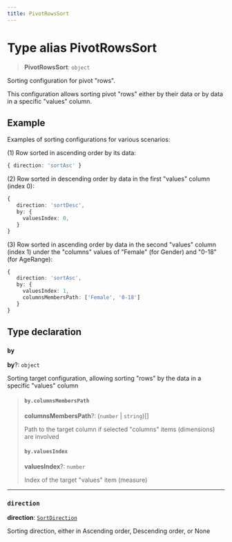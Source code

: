 ```yaml
---
title: PivotRowsSort
---
```


# Type alias PivotRowsSort

> **PivotRowsSort**: `object`

Sorting configuration for pivot "rows".

This configuration allows sorting pivot "rows" either by their data or by data in a specific "values" column.

## Example

Examples of sorting configurations for various scenarios:

(1) Row sorted in ascending order by its data:
```ts
{ direction: 'sortAsc' }
```

(2) Row sorted in descending order by data in the first "values" column (index 0):
```ts
{
   direction: 'sortDesc',
   by: {
     valuesIndex: 0,
   }
}
```

(3) Row sorted in ascending order by data in the second "values" column (index 1) under the "columns" values of "Female" (for Gender) and "0-18" (for AgeRange):
```ts
{
   direction: 'sortAsc',
   by: {
     valuesIndex: 1,
     columnsMembersPath: ['Female', '0-18']
   }
}
```

## Type declaration

### `by`

**by**?: `object`

Sorting target configuration, allowing sorting "rows" by the data in a specific "values" column

> #### `by.columnsMembersPath`
>
> **columnsMembersPath**?: (`number` \| `string`)[]
>
> Path to the target column if selected "columns" items (dimensions) are involved
>
> #### `by.valuesIndex`
>
> **valuesIndex**?: `number`
>
> Index of the target "values" item (measure)
>
>

***

### `direction`

**direction**: [`SortDirection`](type-alias.SortDirection.md)

Sorting direction, either in Ascending order, Descending order, or None
